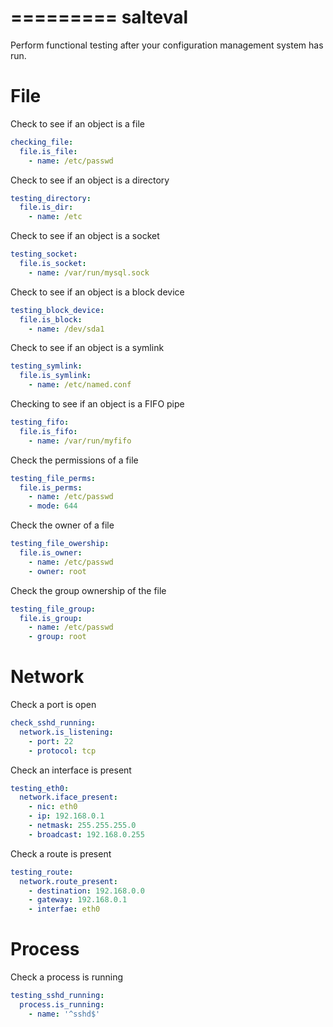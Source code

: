 
=========
salteval
=========

Perform functional testing after your configuration management system has run.



File
====

Check to see if an object is a file

```yaml
checking_file:
  file.is_file:
    - name: /etc/passwd
```

Check to see if an object is a directory

```yaml
testing_directory:
  file.is_dir:
    - name: /etc
```

Check to see if an object is a socket

```yaml
testing_socket:
  file.is_socket:
    - name: /var/run/mysql.sock
```

Check to see if an object is a block device

```yaml
testing_block_device:
  file.is_block:
    - name: /dev/sda1
```

Check to see if an object is a symlink

```yaml
testing_symlink:
  file.is_symlink:
    - name: /etc/named.conf
```

Checking to see if an object is a FIFO pipe

```yaml
testing_fifo:
  file.is_fifo:
    - name: /var/run/myfifo
```

Check the permissions of a file

```yaml
testing_file_perms:
  file.is_perms:
    - name: /etc/passwd
    - mode: 644
```

Check the owner of a file

```yaml
testing_file_owership:
  file.is_owner:
    - name: /etc/passwd
    - owner: root
```

Check the group ownership of the file

```yaml
testing_file_group:
  file.is_group:
    - name: /etc/passwd
    - group: root
```


Network
=======

Check a port is open

``` yaml
check_sshd_running:
  network.is_listening:
    - port: 22
    - protocol: tcp
```

Check an interface is present

``` yaml
testing_eth0:
  network.iface_present:
    - nic: eth0
    - ip: 192.168.0.1
    - netmask: 255.255.255.0
    - broadcast: 192.168.0.255
```

Check a route is present

``` yaml
testing_route:
  network.route_present:
    - destination: 192.168.0.0
    - gateway: 192.168.0.1
    - interfae: eth0
```

Process
=======

Check a process is running

``` yaml
testing_sshd_running:
  process.is_running:
    - name: '^sshd$'
```
